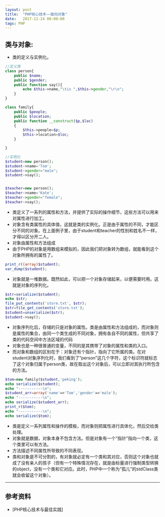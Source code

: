 ```yaml
---
layout: post
title:  "PHP核心技术——面向对象"
date:   2017-12-24 00:00:00
tags: PHP
---
```


## 类与对象:
- 类的定义与实例化。

```php
//定义类
class person{
    public $name;
    public $gender;
    public function say(){
        echo $this->name,"\tis ",$this->gender,"\r\n";
    }
}

class family{
    public $people;
    public $location;
    public function __construct($p,$loc)
    {
        $this->people=$p;
        $this->location=$loc;
    }

}

//实例化
$student=new person();
$student->name='Tom';
$student->gender="male";
$student->say();


$teacher=new person();
$teacher->name='Kate';
$teacher->gender="female";
$teacher->say();
```
-  类定义了一系列的属性和方法，并提供了实际的操作细节，这些方法可以用来对属性进行加工。
-  对象含有类属性的具体值，这就是类的实例化。正是由于属性的不同，才能区分不同的对象。在上面例子里，由于student和teacher的性别和姓名不一样，才得以区分开二人。
- 对象由属性和方法组成
- 由于PHP的对象是用数组来模拟的，因此我们把对象转为数组，就能看到这个对象所拥有的属性了。
```php
print_r((array)$student);
var_dump($student);
```
- 对象就是一堆数据。既然如此，可以把一个对象存储起来，以便需要时用。这就是对象的序列化。
```php
$str=serialize($student);
echo $str;
file_put_contents('store.txt', $str);
$str=file_get_contents('store.txt');
$student=unserialize($str);
$student->say();
```
- 对象序列化后，存储的只是对象的属性。类是由属性和方法组成的，而对象则是属性的集合，由同一个类生成的不同对象，拥有各自不同的属性，但共享了类的代码空间中方法区域的代码
- 对象也是一种很普通的变量，不同的是其携带了对象的属性和类的入口。
- 而对象和数组的区别在于：对象还有个指针，指向了它所属的类。在对student对象序列化时，我们看到了“person”这几个字符，这个标识符就标志了这个对象归属于person类，故在取出这个对象后，可以立即对其执行所包含的方法。
```php
$tom=new family($student,'peking');
echo serialize($student);
echo "-----------\n";
$student_arr=array('name'=>'Tom','gender'=>'male');
echo "-----------\n";
echo serialize($student_arr);
print_r($tom);
echo "-----------\n";
echo serialize($tom);
```
- 类是定义一系列属性和操作的模板，而对象则把属性进行具体化，然后交给类处理。
- 对象就是数据，对象本身不包含方法。但是对象有一个“指针”指向一个类，这个类里可以有方法。
- 方法描述不同属性所导致的不同表现。
- 类和对象是不可分割的，有对象就必定有一个类和其对应，否则这个对象也就成了没有亲人的孩子（但有一个特殊情况存在，就是由标量进行强制类型转换的object，没有一个类和它对应。此时，PHP中一个称为“孤儿”的stdClass类就会收留这个对象）。

---

## 参考资料

* [PHP核心技术与最佳实践]
